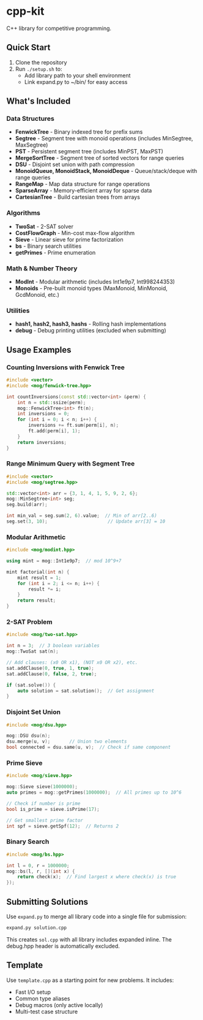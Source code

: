 # cpp-kit

C++ library for competitive programming.

## Quick Start

1. Clone the repository
2. Run `./setup.sh` to:
   - Add library path to your shell environment
   - Link expand.py to ~/bin/ for easy access

## What's Included

### Data Structures
- **FenwickTree** - Binary indexed tree for prefix sums
- **Segtree** - Segment tree with monoid operations (includes MinSegtree, MaxSegtree)
- **PST** - Persistent segment tree (includes MinPST, MaxPST)
- **MergeSortTree** - Segment tree of sorted vectors for range queries
- **DSU** - Disjoint set union with path compression
- **MonoidQueue, MonoidStack, MonoidDeque** - Queue/stack/deque with range queries
- **RangeMap** - Map data structure for range operations
- **SparseArray** - Memory-efficient array for sparse data
- **CartesianTree** - Build cartesian trees from arrays

### Algorithms
- **TwoSat** - 2-SAT solver
- **CostFlowGraph** - Min-cost max-flow algorithm
- **Sieve** - Linear sieve for prime factorization
- **bs** - Binary search utilities
- **getPrimes** - Prime enumeration

### Math & Number Theory
- **ModInt** - Modular arithmetic (includes Int1e9p7, Int998244353)
- **Monoids** - Pre-built monoid types (MaxMonoid, MinMonoid, GcdMonoid, etc.)

### Utilities
- **hash1, hash2, hash3, hashs** - Rolling hash implementations
- **debug** - Debug printing utilities (excluded when submitting)

## Usage Examples

### Counting Inversions with Fenwick Tree
```cpp
#include <vector>
#include <mog/fenwick-tree.hpp>

int countInversions(const std::vector<int> &perm) {
    int n = std::ssize(perm);
    mog::FenwickTree<int> ft(n);
    int inversions = 0;
    for (int i = 0; i < n; i++) {
        inversions += ft.sum(perm[i], n);
        ft.add(perm[i], 1);
    }
    return inversions;
}
```

### Range Minimum Query with Segment Tree
```cpp
#include <vector>
#include <mog/segtree.hpp>

std::vector<int> arr = {3, 1, 4, 1, 5, 9, 2, 6};
mog::MinSegtree<int> seg;
seg.build(arr);

int min_val = seg.sum(2, 6).value;  // Min of arr[2..6)
seg.set(3, 10);                      // Update arr[3] = 10
```

### Modular Arithmetic
```cpp
#include <mog/modint.hpp>

using mint = mog::Int1e9p7;  // mod 10^9+7

mint factorial(int n) {
    mint result = 1;
    for (int i = 2; i <= n; i++) {
        result *= i;
    }
    return result;
}
```

### 2-SAT Problem
```cpp
#include <mog/two-sat.hpp>

int n = 3;  // 3 boolean variables
mog::TwoSat sat(n);

// Add clauses: (x0 OR x1), (NOT x0 OR x2), etc.
sat.addClause(0, true, 1, true);
sat.addClause(0, false, 2, true);

if (sat.solve()) {
    auto solution = sat.solution();  // Get assignment
}
```

### Disjoint Set Union
```cpp
#include <mog/dsu.hpp>

mog::DSU dsu(n);
dsu.merge(u, v);       // Union two elements
bool connected = dsu.same(u, v);  // Check if same component
```

### Prime Sieve
```cpp
#include <mog/sieve.hpp>

mog::Sieve sieve(1000000);
auto primes = mog::getPrimes(1000000);  // All primes up to 10^6

// Check if number is prime
bool is_prime = sieve.isPrime(17);

// Get smallest prime factor
int spf = sieve.getSpf(12);  // Returns 2
```

### Binary Search
```cpp
#include <mog/bs.hpp>

int l = 0, r = 1000000;
mog::bs(l, r, [](int x) {
    return check(x);  // Find largest x where check(x) is true
});
```

## Submitting Solutions

Use `expand.py` to merge all library code into a single file for submission:

```bash
expand.py solution.cpp
```

This creates `sol.cpp` with all library includes expanded inline. The debug.hpp header is automatically excluded.

## Template

Use `template.cpp` as a starting point for new problems. It includes:
- Fast I/O setup
- Common type aliases
- Debug macros (only active locally)
- Multi-test case structure

